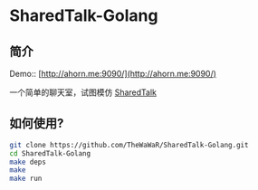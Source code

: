 SharedTalk-Golang
=================

## 简介
  Demo:: [http://ahorn.me:9090/](http://ahorn.me:9090/)

  一个简单的聊天室，试图模仿 [SharedTalk](http://sharedtalk.com)


## 如何使用?

```bash
git clone https://github.com/TheWaWaR/SharedTalk-Golang.git
cd SharedTalk-Golang
make deps
make
make run
```
